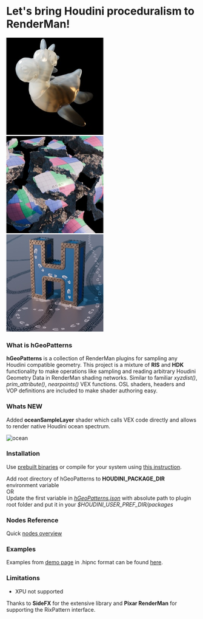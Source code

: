 # Let's bring Houdini proceduralism to RenderMan!
[![exampleimage](docs/img1.jpg) ![exampleimage](docs/img2.jpg) ![exampleimage](docs/img3.jpg)](https://alexeysmolenchuk.github.io/hGeoPatterns/)

### What is hGeoPatterns
**hGeoPatterns** is a collection of RenderMan plugins for sampling any Houdini compatible geometry. This project is a mixture of **RIS** and **HDK** functionality to make operations like sampling and reading arbitrary Houdini Geometry Data in RenderMan shading networks. Similar to familiar *xyzdist()*, *prim_attribute()*, *nearpoints()* VEX functions. OSL shaders, headers and VOP definitions are included to make shader authoring easy.

### Whats NEW
Added **oceanSampleLayer** shader which calls VEX code directly and allows to render native Houdini ocean spectrum.

![ocean](https://github.com/user-attachments/assets/cfe07d3b-d1d8-4e8d-9b26-48b891cc5002)

###  Installation
Use [prebuilt binaries](https://github.com/AlexeySmolenchuk/hGeoPatterns/releases) or compile for your system using [this instruction](docs/Building.md).

Add root directory of hGeoPatterns to **HOUDINI_PACKAGE_DIR** environment variable<br/>
OR<br/>
Update the first variable in [*hGeoPatterns.json*](hGeoPatterns.json#L4) with absolute path to plugin root folder and put it in your *$HOUDINI_USER_PREF_DIR/packages*

### Nodes Reference
Quick [nodes overview](docs/Reference.md)

### Examples
Examples from [demo page](https://alexeysmolenchuk.github.io/hGeoPatterns/) in .hipnc format can be found [here](https://github.com/AlexeySmolenchuk/hGeoPatterns/releases).

### Limitations
* XPU not supported

Thanks to **SideFX** for the extensive library and **Pixar RenderMan** for supporting the RixPattern interface.
